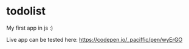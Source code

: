 # todolist
My first app in js :)

Live app can be tested here:
https://codepen.io/_paciffic/pen/wyErGO
